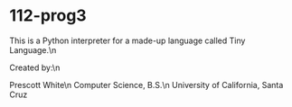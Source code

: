 # 112-prog3
This is a Python interpreter for a made-up language called Tiny Language.\n

Created by:\n

Prescott White\n
Computer Science, B.S.\n
University of California, Santa Cruz